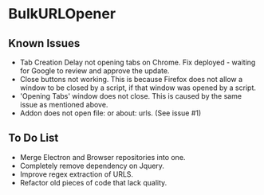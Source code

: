 # BulkURLOpener

## Known Issues

- Tab Creation Delay not opening tabs on Chrome. Fix deployed - waiting for Google to review and approve the update.
- Close buttons not working. This is because Firefox does not allow a window to be closed by a script, if that window was opened by a script.
- 'Opening Tabs' window does not close. This is caused by the same issue as mentioned above.
- Addon does not open file: or about: urls. (See issue #1)

## To Do List

- Merge Electron and Browser repositories into one.
- Completely remove dependency on Jquery.
- Improve regex extraction of URLS.
- Refactor old pieces of code that lack quality.
